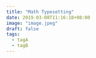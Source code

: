 ```yaml
---
title: "Math Typesetting"
date: 2019-03-08T11:16:18+08:00
image: "image.jpeg"
draft: false
tags:
  - tagA
  - tagB
---
```


